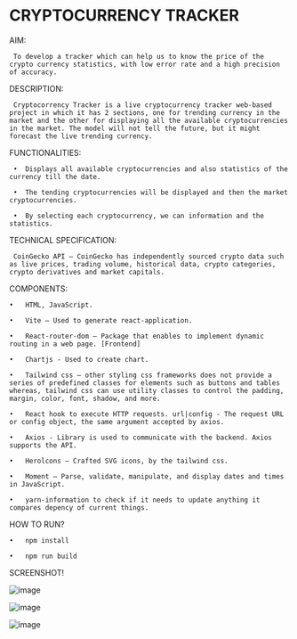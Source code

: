 # CRYPTOCURRENCY TRACKER
AIM:

     To develop a tracker which can help us to know the price of the crypto currency statistics, with low error rate and a high precision of accuracy.

DESCRIPTION:
     
     Cryptocorrency Tracker is a live cryptocurrency tracker web-based project in which it has 2 sections, one for trending currency in the market and the other for displaying all the available cryptocurrencies in the market. The model will not tell the future, but it might forecast the live trending currency.

FUNCTIONALITIES:

     •	Displays all available cryptocurrencies and also statistics of the currency till the date.

     •	The tending cryptocurrencies will be displayed and then the market cryptocurrencies.

     •	By selecting each cryptocurrency, we can information and the statistics.

TECHNICAL SPECIFICATION:
     
     CoinGecko API – CoinGecko has independently sourced crypto data such as live prices, trading volume, historical data, crypto categories, crypto derivatives and market capitals.

COMPONENTS:

    •	HTML, JavaScript.
    
    •	Vite – Used to generate react-application.
    
    •	React-router-dom – Package that enables to implement dynamic routing in a web page. [Frontend]

    •	Chartjs - Used to create chart. 

    •	Tailwind css – other styling css frameworks does not provide a series of predefined classes for elements such as buttons and tables whereas, tailwind css can use utility classes to control the padding, margin, color, font, shadow, and more.

    •	React hook to execute HTTP requests. url|config - The request URL or config object, the same argument accepted by axios.

    •	Axios - Library is used to communicate with the backend. Axios supports the API.

    •	Herolcons – Crafted SVG icons, by the tailwind css.

    •	Moment – Parse, validate, manipulate, and display dates and times in JavaScript.
    
    •	yarn-information to check if it needs to update anything it compares depency of current things.

HOW TO RUN?

    •	npm install

    •	npm run build

SCREENSHOT!

![image](https://github.com/Aishu020/CRYPTOCURRENCY-TRACKER/assets/85669685/7682d88f-fb92-4842-a015-a4189a502f30)

![image](https://github.com/Aishu020/CRYPTOCURRENCY-TRACKER/assets/85669685/418bb00e-34f0-45c3-ba8f-e9773f38c56f)

![image](https://github.com/Aishu020/CRYPTOCURRENCY-TRACKER/assets/85669685/534aaaf2-50ca-4f1e-af95-d5c89f24febd)



